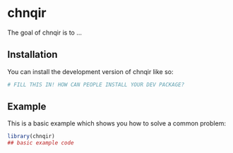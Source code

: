 
# chnqir

<!-- badges: start -->
<!-- badges: end -->

The goal of chnqir is to ...

## Installation

You can install the development version of chnqir like so:

``` r
# FILL THIS IN! HOW CAN PEOPLE INSTALL YOUR DEV PACKAGE?
```

## Example

This is a basic example which shows you how to solve a common problem:

``` r
library(chnqir)
## basic example code
```

